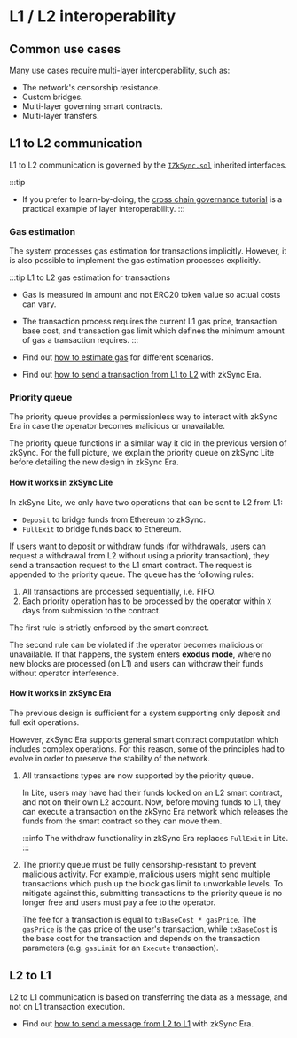 # L1 / L2 interoperability

## Common use cases

Many use cases require multi-layer interoperability, such as:

- The network's censorship resistance.
- Custom bridges.
- Multi-layer governing smart contracts.
- Multi-layer transfers.

## L1 to L2 communication

L1 to L2 communication is governed by the [`IZkSync.sol`](https://github.com/matter-labs/v2-testnet-contracts/blob/b8449bf9c819098cc8bfee0549ff5094456be51d/l1/contracts/zksync/interfaces/IZkSync.sol#L4) inherited interfaces.

:::tip
- If you prefer to learn-by-doing, the [cross chain governance tutorial](../../tutorials/cross-chain-tutorial.md) is a practical example of layer interoperability.
:::

### Gas estimation

The system processes gas estimation for transactions implicitly. However, it is also possible to implement the gas estimation processes explicitly.

:::tip L1 to L2 gas estimation for transactions
- Gas is measured in amount and not ERC20 token value so actual costs can vary.
- The transaction process requires the current L1 gas price, transaction base cost, and transaction gas limit which defines the minimum amount of gas a transaction requires.
:::

- Find out [how to estimate gas](../../how-to/estimate-gas.md) for different scenarios.
- Find out [how to send a transaction from L1 to L2](../../how-to/send-transaction-l1-l2.md) with zkSync Era.

### Priority queue

The priority queue provides a permissionless way to interact with zkSync Era in case the operator becomes malicious or unavailable.

The priority queue functions in a similar way it did in the previous version of zkSync. For the full picture, we explain the priority queue on zkSync Lite before detailing the new design in zkSync Era.

#### How it works in zkSync Lite

In zkSync Lite, we only have two operations that can be sent to L2 from L1:

- `Deposit` to bridge funds from Ethereum to zkSync.
- `FullExit` to bridge funds back to Ethereum.

If users want to deposit or withdraw funds (for withdrawals, users can request a withdrawal from L2 without using a priority transaction), they send a transaction request to the L1 smart contract. The request is appended to the priority queue. The queue has the following rules:

1. All transactions are processed sequentially, i.e. FIFO.
2. Each priority operation has to be processed by the operator within `X` days from submission to the contract.

The first rule is strictly enforced by the smart contract.

The second rule can be violated if the operator becomes malicious or unavailable. If that happens, the system enters **exodus mode**, where no new blocks are processed (on L1) and users can withdraw their funds without operator interference.

#### How it works in zkSync Era

The previous design is sufficient for a system supporting only deposit and full exit operations.

However, zkSync Era supports general smart contract computation which includes complex operations. For this reason, some of the principles had to evolve in order to preserve the stability of the network.

1. All transactions types are now supported by the priority queue. 

    In Lite, users may have had their funds locked on an L2 smart contract, and not on their own L2 account. Now, before moving funds to L1, they can execute a transaction on the zkSync Era network which releases the funds from the smart contract so they can move them.

    :::info
    The withdraw functionality in zkSync Era replaces `FullExit` in Lite.
    :::

2. The priority queue must be fully censorship-resistant to prevent malicious activity. For example, malicious users might send multiple transactions which push up the block gas limit to unworkable levels. To mitigate against this, submitting transactions to the priority queue is no longer free and users must pay a fee to the operator. 

    The fee for a transaction is equal to `txBaseCost * gasPrice`. The `gasPrice` is the gas price of the user's transaction, while `txBaseCost` is the base cost for the transaction and depends on the transaction parameters (e.g. `gasLimit` for an `Execute` transaction).

## L2 to L1 

L2 to L1 communication is based on transferring the data as a message, and not on L1 transaction execution. 

- Find out [how to send a message from L2 to L1](../../how-to/send-message-l2-l1.md) with zkSync Era.